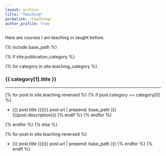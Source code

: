 ```yaml
---
layout: archive
title: "Teaching"
permalink: /teaching/
author_profile: true
---
```


Here are courses I am teaching or taught before.

{% include base_path %}

{% if site.publication_category %}
<!-- Loop through categorized teaching posts -->
{% for category in site.teaching_category %}
### {{ category[1].title }}
<hr />

{% for post in site.teaching reversed %}
  {% if post.category == category[0] %}
- [{{ post.title }}]({{ post.url | prepend: base_path }}) &nbsp; ({{post.description}})
  {% endif %}
{% endfor %}

{% endfor %}
{% else %}
<!-- List all teaching posts if no category exists -->
{% for post in site.teaching reversed %}
- [{{ post.title }}]({{ post.url | prepend: base_path }})
{% endfor %}
{% endif %}
